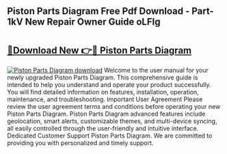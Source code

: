 ## Piston Parts Diagram Free Pdf Download - Part-1kV New Repair Owner Guide oLFIg

# <h2><a href="http://dfl0ac.blite.top/?on=Piston+Parts+Diagram">🔗Download New 👉🔴 Piston Parts Diagram</a></h2>

[![Piston Parts Diagram download](https://i.imgur.com/lujVjoI.png)](http://dfl0ac.blite.top/?on=Piston+Parts+Diagram)
Welcome to the user manual for your newly upgraded Piston Parts Diagram. This comprehensive guide is intended to help you understand and operate your product successfully. You will find detailed information on features, installation, operation, maintenance, and troubleshooting. Important User Agreement Please review the user agreement terms and conditions before operating your new Piston Parts Diagram. Piston Parts Diagram advanced features include geolocation, smart alerts, customizable themes, and multi-device syncing, all easily controlled through the user-friendly and intuitive interface. Dedicated Customer Support Piston Parts Diagram. We are committed to providing you with personalized and timely support.
